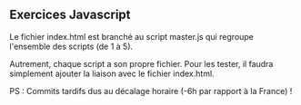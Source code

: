 ## Exercices Javascript

Le fichier index.html est branché au script master.js qui regroupe l'ensemble des scripts (de 1 à 5).

Autrement, chaque script a son propre fichier. Pour les tester, il faudra simplement ajouter la liaison avec le fichier index.html. 

PS : Commits tardifs dus au décalage horaire (-6h par rapport à la France) ! 